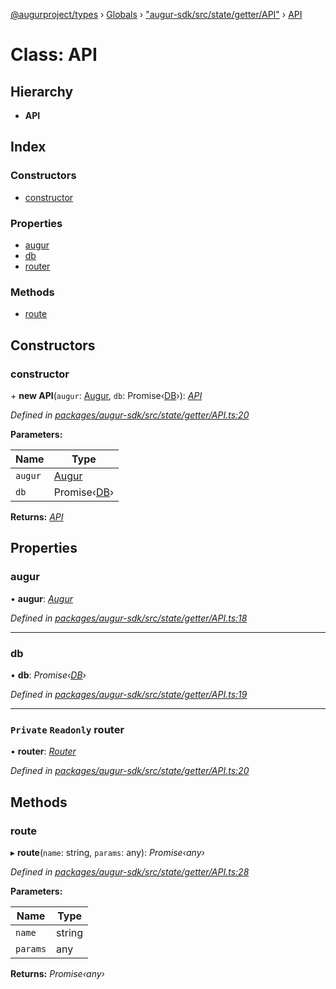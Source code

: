 [@augurproject/types](../README.md) › [Globals](../globals.md) › ["augur-sdk/src/state/getter/API"](../modules/_augur_sdk_src_state_getter_api_.md) › [API](_augur_sdk_src_state_getter_api_.api.md)

# Class: API

## Hierarchy

* **API**

## Index

### Constructors

* [constructor](_augur_sdk_src_state_getter_api_.api.md#constructor)

### Properties

* [augur](_augur_sdk_src_state_getter_api_.api.md#augur)
* [db](_augur_sdk_src_state_getter_api_.api.md#db)
* [router](_augur_sdk_src_state_getter_api_.api.md#private-readonly-router)

### Methods

* [route](_augur_sdk_src_state_getter_api_.api.md#route)

## Constructors

###  constructor

\+ **new API**(`augur`: [Augur](_augur_sdk_src_augur_.augur.md), `db`: Promise‹[DB](_augur_sdk_src_state_db_db_.db.md)›): *[API](_augur_sdk_src_state_getter_api_.api.md)*

*Defined in [packages/augur-sdk/src/state/getter/API.ts:20](https://github.com/AugurProject/augur/blob/88b6e76efb/packages/augur-sdk/src/state/getter/API.ts#L20)*

**Parameters:**

Name | Type |
------ | ------ |
`augur` | [Augur](_augur_sdk_src_augur_.augur.md) |
`db` | Promise‹[DB](_augur_sdk_src_state_db_db_.db.md)› |

**Returns:** *[API](_augur_sdk_src_state_getter_api_.api.md)*

## Properties

###  augur

• **augur**: *[Augur](_augur_sdk_src_augur_.augur.md)*

*Defined in [packages/augur-sdk/src/state/getter/API.ts:18](https://github.com/AugurProject/augur/blob/88b6e76efb/packages/augur-sdk/src/state/getter/API.ts#L18)*

___

###  db

• **db**: *Promise‹[DB](_augur_sdk_src_state_db_db_.db.md)›*

*Defined in [packages/augur-sdk/src/state/getter/API.ts:19](https://github.com/AugurProject/augur/blob/88b6e76efb/packages/augur-sdk/src/state/getter/API.ts#L19)*

___

### `Private` `Readonly` router

• **router**: *[Router](_augur_sdk_src_state_getter_router_.router.md)*

*Defined in [packages/augur-sdk/src/state/getter/API.ts:20](https://github.com/AugurProject/augur/blob/88b6e76efb/packages/augur-sdk/src/state/getter/API.ts#L20)*

## Methods

###  route

▸ **route**(`name`: string, `params`: any): *Promise‹any›*

*Defined in [packages/augur-sdk/src/state/getter/API.ts:28](https://github.com/AugurProject/augur/blob/88b6e76efb/packages/augur-sdk/src/state/getter/API.ts#L28)*

**Parameters:**

Name | Type |
------ | ------ |
`name` | string |
`params` | any |

**Returns:** *Promise‹any›*
